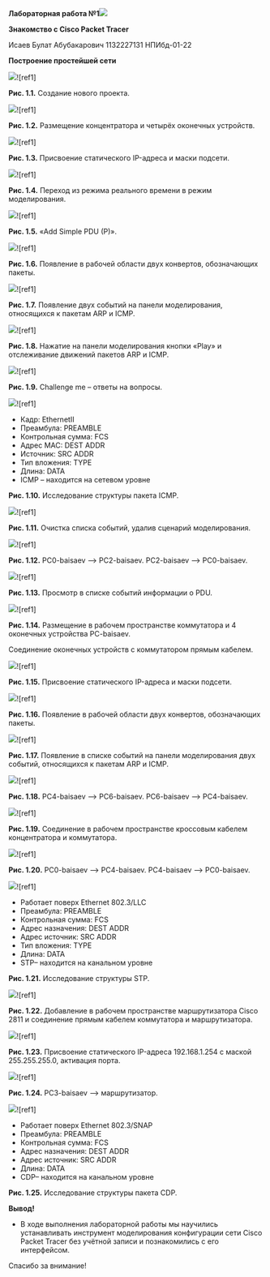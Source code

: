 ﻿**Лабораторная работа №1![](images/0.png)**

**Знакомство с Cisco Packet Tracer**

Исаев Булат Абубакарович
1132227131
НПИбд-01-22

**Построение простейшей сети**

![](Images/1.png)![ref1]

**Рис. 1.1.** Создание нового проекта.

![](Images/2.png)![ref1]

**Рис. 1.2.** Размещение концентратора и четырёх оконечных устройств.

![](Images/3.png)![ref1]

**Рис. 1.3.** Присвоение статического IP-адреса и маски подсети.

![](Images/4.png)![ref1]

**Рис. 1.4.** Переход из режима реального времени в режим моделирования.

![](Images/5.png)![ref1]

**Рис. 1.5.** «Add Simple PDU (P)».

![](Images/6.png)![ref1]

**Рис. 1.6.** Появление в рабочей области двух конвертов, обозначающих пакеты.

![](Images/7.png)![ref1]

**Рис. 1.7.** Появление двух событий на панели моделирования, относящихся к пакетам ARP и ICMP.

![](Images/8.png)![ref1]

**Рис. 1.8.** Нажатие на панели моделирования кнопки «Play» и отслеживание движений пакетов ARP и ICMP.

![](Images/9.png)![ref1]

**Рис. 1.9.** Challenge me – ответы на вопросы.

![](Images/10.png)![ref1]
- Кадр: EthernetII 
- Преамбула: PREAMBLE 
- Контрольная сумма: FCS 
- Адрес MAC: DEST ADDR 
- Источник: SRC ADDR 
- Тип вложения: TYPE 
- Длина: DATA 
- ICMP – находится на сетевом  уровне 

**Рис. 1.10.** Исследование структуры пакета ICMP.

![](Images/11.png)![ref1]

**Рис. 1.11.** Очистка списка событий, удалив сценарий моделирования. 

![](Images/12.png)![ref1]

**Рис. 1.12.** PC0-baisaev --> PC2-baisaev. PC2-baisaev --> PC0-baisaev.

![](Images/13.png)![ref1]

**Рис. 1.13.** Просмотр в списке событий информации о PDU.

![](Images/14.png)![ref1]

**Рис. 1.14.** Размещение в рабочем пространстве коммутатора и 4 оконечных устройства PC-baisaev.

Соединение оконечных устройств с коммутатором прямым кабелем.

![](Images/15.png)![ref1]

**Рис. 1.15.** Присвоение статического IP-адреса и маски подсети.

![](Images/16.png)![ref1]

**Рис. 1.16.** Появление в рабочей области двух конвертов, обозначающих пакеты.

![](Images/17.png)![ref1]

**Рис. 1.17.** Появление в списке событий на панели моделирования двух событий, относящихся к пакетам ARP и ICMP.

![](Images/18.png)![ref1]

**Рис. 1.18.** PC4-baisaev --> PC6-baisaev. PC6-baisaev --> PC4-baisaev.

![](Images/19.png)![ref1]

**Рис. 1.19.** Соединение в рабочем пространстве кроссовым кабелем концентратора и коммутатора.

![](Images/20.png)![ref1]

**Рис. 1.20.** PC0-baisaev --> PC4-baisaev. PC4-baisaev --> PC0-baisaev.

![](Images/21.png)![ref1]
- Работает поверх Ethernet 802.3/LLC 
- Преамбула: PREAMBLE 
- Контрольная сумма: FCS 
- Адрес назначения: DEST ADDR 
- Адрес источник: SRC ADDR 
- Тип вложения: TYPE 
- Длина: DATA 
- STP– находится на канальном  уровне 

**Рис. 1.21.** Исследование структуры STP.

![](Images/22.png)![ref1]

**Рис. 1.22.** Добавление в рабочем пространстве маршрутизатора Cisco 2811 и соединение прямым кабелем коммутатора и маршрутизатора.

![](Images/23.png)![ref1]

**Рис. 1.23.** Присвоение статического IP-адреса 192.168.1.254 с маской 255.255.255.0, активация порта.

![](Images/24.png)![ref1]

**Рис. 1.24.** PC3-baisaev --> маршрутизатор.

![](Images/25.png)![ref1]
- Работает поверх Ethernet 802.3/SNAP 
- Преамбула: PREAMBLE 
- Контрольная сумма: FCS 
- Адрес назначения: DEST ADDR 
- Адрес источник: SRC ADDR 
- Длина: DATA 
- CDP– находится на канальном  уровне 

**Рис. 1.25.** Исследование структуры пакета CDP.


**Вывод!**

- В ходе выполнения лабораторной работы мы научились устанавливать инструмент моделирования конфигурации сети Cisco Packet Tracer без учётной записи и познакомились с его интерфейсом.

Спасибо за внимание!
